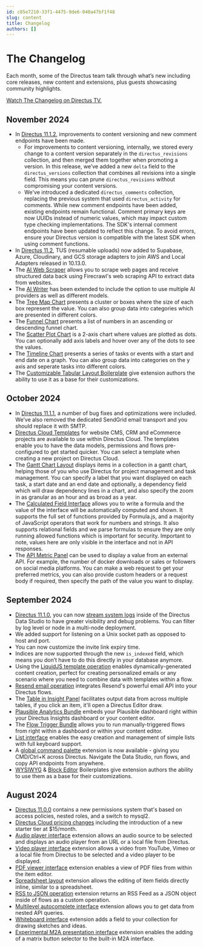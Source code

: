 ```yaml
---
id: c85e7210-33f1-4475-9de6-040a47bf1f48
slug: content
title: Changelog
authors: []
---
```

# The Changelog

Each month, some of the Directus team talk through what’s new including core releases, new content and extensions, plus guests showcasing community highlights.

[Watch The Changelog on Directus TV.](https://directus.io/tv/the-changelog)

## November 2024
- In [Directus 11.1.2](https://github.com/directus/directus/releases/tag/v11.1.2), improvements to content versioning and new comment endpoints have been made.
    - For improvements to content versioning, internally, we stored every change to a content version separately in the `directus_revisions` collection, and then merged them together when promoting a version. In this release, we’ve added a new `delta` field to the `directus_versions` collection that combines all revisions into a single field. This means you can prune `directus_revisions` without compromising your content versions.
     - We've introduced a dedicated `directus_comments` collection, replacing the previous system that used `directus_activity` for comments. While new comment endpoints have been added, existing endpoints remain functional. Comment primary keys are now UUIDs instead of numeric values, which may impact custom type checking implementations. The SDK's internal comment endpoints have been updated to reflect this change. To avoid errors, ensure your Directus version is compatible with the latest SDK when using comment functions.
- In [Directus 11.2](https://github.com/directus/directus/releases/tag/v11.2.0), TUS (resumable uploads) now added to Supabase, Azure, Cloudinary, and GCS storage adapters to join AWS and Local Adapters released in 10.13.0.
- The [AI Web Scraper](https://github.com/directus-labs/extensions/tree/main/packages/ai-web-scraper-operation) allows you to scrape web pages and receive structured data back using Firecrawl's web scraping API to extract data from websites.
- The [AI Writer](https://github.com/directus-labs/extensions/tree/main/packages/ai-writer-operation) has been extended to include the option to use multiple AI providers as well as different models.
- The [Tree Map Chart](https://github.com/directus-labs/extensions/tree/main/packages/treemap-chart-panel) presents a cluster or boxes where the size of each box represent the value. You can also group data into categories which are presented in different colors.
- The [Funnel Chart](https://github.com/directus-labs/extensions/tree/main/packages/funnel-chart-panel) presents a list of numbers in an ascending or descending funnel chart.
- The [Scatter Plot Chart](https://github.com/directus-labs/extensions/tree/main/packages/scatter-plot-panel) is a 2-axis chart where values are plotted as dots. You can optionally add axis labels and hover over any of the dots to see the values.
- The [Timeline Chart](https://github.com/directus-labs/extensions/tree/main/packages/timeline-chart-panel) presents a series of tasks or events with a start and end date on a graph. You can also group data into categories on the y axis and seperate tasks into different colors.
- The [Customizable Tabular Layout Boilerplate](https://github.com/directus-labs/extensions/tree/main/boilerplates/tabular-layout) give extension authors the ability to use it as a base for their customizations.

## October 2024

- In [Directus 11.1.1](https://github.com/directus/directus/releases), a number of bug fixes and optimizations were included. We’ve also removed the dedicated SendGrid email transport and you should replace it with SMTP.
- [Directus Cloud Templates](https://directus.cloud/) for website CMS, CRM and eCommerce projects are available to use within Directus Cloud. The templates enable you to have the data models, permissions and flows pre-configured to get started quicker. You can select a template when creating a new project on Directus Cloud.
- The [Gantt Chart Layout](https://github.com/directus-labs/extensions/tree/main/packages/gantt-chart-layout) displays items in a collection in a gantt chart, helping those of you who use Directus for project management and task management. You can specify a label that you want displayed on each task, a start date and an end date and optionally, a dependency field which will draw dependency lines in a chart, and also specify the zoom in as granular as an hour and as broad as a year.
- The [Calculated Field Interface](https://github.com/directus-labs/extensions/tree/main/packages/calculated-fields-bundle) allows you to write a formula and the value of the interface will be automatically computed and shown. It supports the full set of functions provided by Formula.js, and a majority of JavaScript operators that work for numbers and strings. It also supports relational fields and we parse formulas to ensure they are only running allowed functions which is important for security. Important to note, values here are only visible in the interface and not in API responses.
- The [API Metric Panel](https://github.com/directus-labs/extensions/tree/main/packages/api-metric-panel) can be used to display a value from an external API. For example, the number of docker downloads or sales or followers on social media platforms. You can make a web request to get your preferred metrics, you can also provide custom headers or a request body if required, then specify the path of the value you want to display.

## September 2024

- [Directus 11.1.0](https://github.com/directus/directus/releases/v11.1.0), you can now [stream system logs](/user-guide/settings/system-logs) inside of the Directus Data Studio to have greater visibility and debug problems. You can filter by log level or node in a multi-node deployment.
- We added support for listening on a Unix socket path as opposed to host and port.
- You can now customize the invite link expiry time.
- Indices are now supported through the new `is_indexed` field, which means you don’t have to do this directly in your database anymore.
- Using the [LiquidJS template operation](https://github.com/directus-labs/extensions/tree/main/packages/liquidjs-operation) enables dynamically-generated content creation, perfect for creating personalized emails or any scenario where you need to combine data with templates within a flow.
- [Resend email operation](https://github.com/directus-labs/extensions/tree/main/packages/resend-operation) integrates Resend's powerful email API into your Directus flows.
- The [Table in Insight Panel](https://github.com/directus-labs/extensions/tree/main/packages/table-view-panel) facilitates output data from across multiple tables, if you click an item, it'll open a Directus Editor draw.
- [Plausible Analytics Bundle](https://github.com/directus-labs/extensions/tree/main/packages/plausible-analytics-bundle) embeds your Plausible dashboard right within your Directus Insights dashboard or your content editor.
- The [Flow Trigger Bundle](https://github.com/directus-labs/extensions/tree/main/packages/flow-trigger-bundle) allows you to run manually-triggered flows from right within a dashboard or within your content editor.
- [List interface](https://github.com/directus-labs/extensions/tree/main/packages/simple-list-interface) enables the easy creation and management of simple lists with full keyboard support.
- A [global command palette](https://github.com/directus-labs/extensions/tree/main/packages/command-palette-module) extension is now available - giving you CMD/Ctrl+K across Directus. Navigate the Data Studio, run flows, and copy API endpoints from anywhere.
- [WYSIWYG](https://github.com/directus-labs/extensions/tree/main/boilerplates/input-rich-text-html) & [Block Editor](https://github.com/directus-labs/extensions/tree/main/boilerplates/input-block-editor) Boilerplates give extension authors the ability to use them as a base for their customizations.

## August 2024

- [Directus 11.0.0](https://github.com/directus/directus/releases/v11.0.0) contains a new permissions system that's based on access policies, nested roles, and a switch to mysql2. 
- [Directus Cloud pricing changes](https://directus.io/blog/a-change-in-our-pricing-july-2024) including the introduction of a new starter tier at $15/month.
- [Audio player interface](https://github.com/directus-labs/extensions/blob/main/packages/audio-player-interface/README.md) extension allows an audio source to be selected and displays an audio player from an URL or a local file from Directus.
- [Video player interface](https://github.com/directus-labs/extensions/blob/main/packages/video-player-interface/README.md) extension allows a video from YouTube, Vimeo or a local file from Directus to be selected and a video player to be displayed.
- [PDF viewer interface](https://github.com/directus-labs/extensions/blob/main/packages/pdf-viewer-interface/readme.md) extension enables a view of PDF files from within the item editor.
- [Spreadsheet layout](https://github.com/directus-labs/extensions/blob/main/packages/spreadsheet-layout/README.md) extension allows the editing of item fields directly inline, similar to a spreadsheet.
- [RSS to JSON operation](https://github.com/directus-labs/extensions/blob/main/packages/rss-to-json-operation/README.md) extension returns an RSS Feed as a JSON object inside of flows as a custom operation.
- [Multilevel autocomplete interface](https://github.com/directus-labs/extensions/blob/main/packages/multilevel-autocomplete-api-interface/readme.md) extension allows you to get data from nested API queries.
- [Whiteboard interface](https://github.com/directus-labs/extensions/blob/main/packages/whiteboard-interface/readme.md) extension adds a field to your collection for drawing sketches and ideas.
- [Experimental M2A presentation interface](https://github.com/directus-labs/extensions/blob/main/packages/experimental-m2a-interface/readme.md) extension enables the adding of a matrix button selector to the built-in M2A interface.